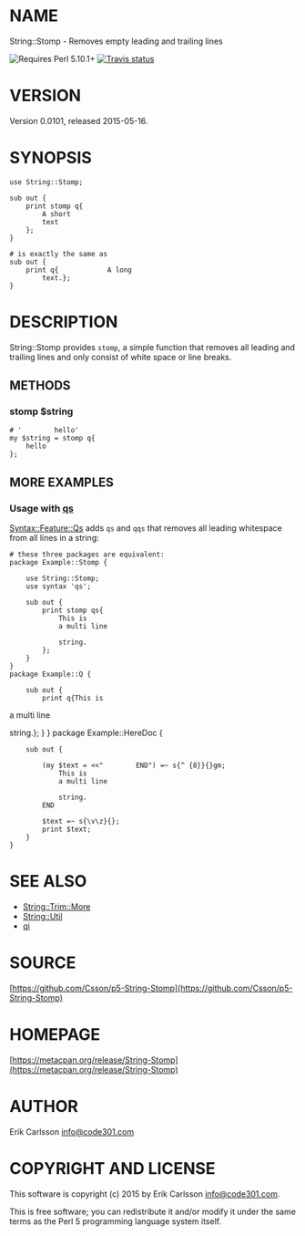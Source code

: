 # NAME

String::Stomp - Removes empty leading and trailing lines

![Requires Perl 5.10.1+](https://img.shields.io/badge/perl-5.10.1+-brightgreen.svg) [![Travis status](https://api.travis-ci.org/Csson/p5-String-Stomp.svg?branch=master)](https://travis-ci.org/Csson/p5-String-Stomp)

# VERSION

Version 0.0101, released 2015-05-16.

# SYNOPSIS

    use String::Stomp;

    sub out {
        print stomp q{
            A short
            text
        };
    }

    # is exactly the same as
    sub out {
        print q{            A long
            text.};
    }

# DESCRIPTION

String::Stomp provides `stomp`, a simple function that removes all leading and trailing lines and only consist of white space or line breaks.

## METHODS

### stomp $string

    # '        hello'
    my $string = stomp q{
        hello
    };

## MORE EXAMPLES

### Usage with [qs](https://metacpan.org/pod/Syntax::Feature::Qs)

[Syntax::Feature::Qs](https://metacpan.org/pod/Syntax::Feature::Qs) adds `qs` and `qqs` that removes all leading whitespace from all lines in a string:

    # these three packages are equivalent:
    package Example::Stomp {

        use String::Stomp;
        use syntax 'qs';

        sub out {
            print stomp qs{
                This is
                a multi line

                string.
            };
        }
    }
    package Example::Q {

        sub out {
            print q{This is
a multi line

string.};
        }
    }
    package Example::HereDoc {

        sub out {

            (my $text = <<"        END") =~ s{^ {8}}{}gm;
                This is
                a multi line

                string.
            END
            
            $text =~ s{\v\z}{};
            print $text;
        }
    }

# SEE ALSO

- [String::Trim::More](https://metacpan.org/pod/String::Trim::More)
- [String::Util](https://metacpan.org/pod/String::Util)
- [qi](https://metacpan.org/pod/Syntax::Feature::Qs)

# SOURCE

[https://github.com/Csson/p5-String-Stomp](https://github.com/Csson/p5-String-Stomp)

# HOMEPAGE

[https://metacpan.org/release/String-Stomp](https://metacpan.org/release/String-Stomp)

# AUTHOR

Erik Carlsson <info@code301.com>

# COPYRIGHT AND LICENSE

This software is copyright (c) 2015 by Erik Carlsson <info@code301.com>.

This is free software; you can redistribute it and/or modify it under
the same terms as the Perl 5 programming language system itself.

